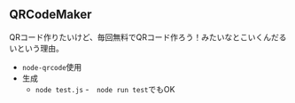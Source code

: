 ## QRCodeMaker

QRコード作りたいけど、毎回無料でQRコード作ろう！みたいなとこいくんだるいという理由。

- `node-qrcode`使用
- 生成
  - `node test.js`
  -　`node run test`でもOK
